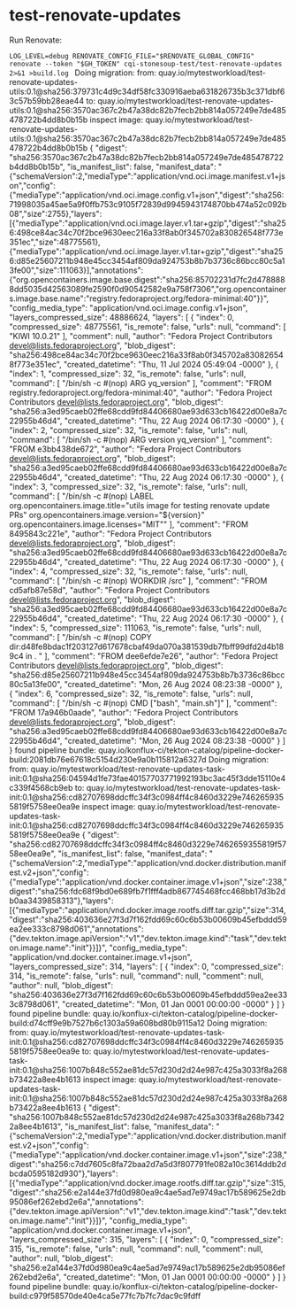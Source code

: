 # test-renovate-updates

Run Renovate:

`LOG_LEVEL=debug RENOVATE_CONFIG_FILE="$RENOVATE_GLOBAL_CONFIG" renovate --token "$GH_TOKEN" cqi-stonesoup-test/test-renovate-updates 2>&1 >build.log
`
Doing migration:
from: quay.io/mytestworkload/test-renovate-updates-utils:0.1@sha256:379731c4d9c34df58fc330916aeba631826735b3c371dbf63c57b59bb28eae44
to: quay.io/mytestworkload/test-renovate-updates-utils:0.1@sha256:3570ac367c2b47a38dc82b7fecb2bb814a057249e7de485478722b4dd8b0b15b
inspect image: quay.io/mytestworkload/test-renovate-updates-utils:0.1@sha256:3570ac367c2b47a38dc82b7fecb2bb814a057249e7de485478722b4dd8b0b15b
{
  "digest": "sha256:3570ac367c2b47a38dc82b7fecb2bb814a057249e7de485478722b4dd8b0b15b",
  "is_manifest_list": false,
  "manifest_data": "{\"schemaVersion\":2,\"mediaType\":\"application/vnd.oci.image.manifest.v1+json\",\"config\":{\"mediaType\":\"application/vnd.oci.image.config.v1+json\",\"digest\":\"sha256:71998035a45ae5a9f0ffb753c9105f72839d9945943174870bb474a52c092b08\",\"size\":2755},\"layers\":[{\"mediaType\":\"application/vnd.oci.image.layer.v1.tar+gzip\",\"digest\":\"sha256:498ce84ac34c70f2bce9630eec216a33f8ab0f345702a830826548f773e351ec\",\"size\":48775561},{\"mediaType\":\"application/vnd.oci.image.layer.v1.tar+gzip\",\"digest\":\"sha256:d85e25607211b948e45cc3454af809da924753b8b7b3736c86bcc80c5a13fe00\",\"size\":111063}],\"annotations\":{\"org.opencontainers.image.base.digest\":\"sha256:85702231d7fc2d4788888dd5035d42563089fe2590f0d90542582e9a758f7306\",\"org.opencontainers.image.base.name\":\"registry.fedoraproject.org/fedora-minimal:40\"}}",
  "config_media_type": "application/vnd.oci.image.config.v1+json",
  "layers_compressed_size": 48886624,
  "layers": [
    {
      "index": 0,
      "compressed_size": 48775561,
      "is_remote": false,
      "urls": null,
      "command": [
        "KIWI 10.0.21"
      ],
      "comment": null,
      "author": "Fedora Project Contributors <devel@lists.fedoraproject.org>",
      "blob_digest": "sha256:498ce84ac34c70f2bce9630eec216a33f8ab0f345702a830826548f773e351ec",
      "created_datetime": "Thu, 11 Jul 2024 05:49:04 -0000"
    },
    {
      "index": 1,
      "compressed_size": 32,
      "is_remote": false,
      "urls": null,
      "command": [
        "/bin/sh -c #(nop) ARG yq_version"
      ],
      "comment": "FROM registry.fedoraproject.org/fedora-minimal:40",
      "author": "Fedora Project Contributors <devel@lists.fedoraproject.org>",
      "blob_digest": "sha256:a3ed95caeb02ffe68cdd9fd84406680ae93d633cb16422d00e8a7c22955b46d4",
      "created_datetime": "Thu, 22 Aug 2024 06:17:30 -0000"
    },
    {
      "index": 2,
      "compressed_size": 32,
      "is_remote": false,
      "urls": null,
      "command": [
        "/bin/sh -c #(nop) ARG version yq_version"
      ],
      "comment": "FROM e3bb438de672",
      "author": "Fedora Project Contributors <devel@lists.fedoraproject.org>",
      "blob_digest": "sha256:a3ed95caeb02ffe68cdd9fd84406680ae93d633cb16422d00e8a7c22955b46d4",
      "created_datetime": "Thu, 22 Aug 2024 06:17:30 -0000"
    },
    {
      "index": 3,
      "compressed_size": 32,
      "is_remote": false,
      "urls": null,
      "command": [
        "/bin/sh -c #(nop) LABEL     org.opencontainers.image.title=\"utils image for testing renovate update PRs\"     org.opencontainers.image.version=\"${version}\"     org.opencontainers.image.licenses=\"MIT\""
      ],
      "comment": "FROM 8495843c221e",
      "author": "Fedora Project Contributors <devel@lists.fedoraproject.org>",
      "blob_digest": "sha256:a3ed95caeb02ffe68cdd9fd84406680ae93d633cb16422d00e8a7c22955b46d4",
      "created_datetime": "Thu, 22 Aug 2024 06:17:30 -0000"
    },
    {
      "index": 4,
      "compressed_size": 32,
      "is_remote": false,
      "urls": null,
      "command": [
        "/bin/sh -c #(nop) WORKDIR /src"
      ],
      "comment": "FROM cd5afb87e58d",
      "author": "Fedora Project Contributors <devel@lists.fedoraproject.org>",
      "blob_digest": "sha256:a3ed95caeb02ffe68cdd9fd84406680ae93d633cb16422d00e8a7c22955b46d4",
      "created_datetime": "Thu, 22 Aug 2024 06:17:30 -0000"
    },
    {
      "index": 5,
      "compressed_size": 111063,
      "is_remote": false,
      "urls": null,
      "command": [
        "/bin/sh -c #(nop) COPY dir:d48fe8bdac1f203127d617678cbaf49da070a381539db7fbff99dfd2d4b189c4 in . "
      ],
      "comment": "FROM dee6efde7e26",
      "author": "Fedora Project Contributors <devel@lists.fedoraproject.org>",
      "blob_digest": "sha256:d85e25607211b948e45cc3454af809da924753b8b7b3736c86bcc80c5a13fe00",
      "created_datetime": "Mon, 26 Aug 2024 08:23:38 -0000"
    },
    {
      "index": 6,
      "compressed_size": 32,
      "is_remote": false,
      "urls": null,
      "command": [
        "/bin/sh -c #(nop) CMD [\"bash\", \"main.sh\"]"
      ],
      "comment": "FROM 17a946b0aade",
      "author": "Fedora Project Contributors <devel@lists.fedoraproject.org>",
      "blob_digest": "sha256:a3ed95caeb02ffe68cdd9fd84406680ae93d633cb16422d00e8a7c22955b46d4",
      "created_datetime": "Mon, 26 Aug 2024 08:23:38 -0000"
    }
  ]
}
found pipeline bundle: quay.io/konflux-ci/tekton-catalog/pipeline-docker-build:2081db76e67618c5154d230e9a0b115812a6327d
Doing migration:
from: quay.io/mytestworkload/test-renovate-updates-task-init:0.1@sha256:04594d1fe73fae40157703771992193bc3ac45f3dde15110e4c339f4568cb9eb
to: quay.io/mytestworkload/test-renovate-updates-task-init:0.1@sha256:cd82707698ddcffc34f3c0984ff4c8460d3229e7462659355819f5758ee0ea9e
inspect image: quay.io/mytestworkload/test-renovate-updates-task-init:0.1@sha256:cd82707698ddcffc34f3c0984ff4c8460d3229e7462659355819f5758ee0ea9e
{
  "digest": "sha256:cd82707698ddcffc34f3c0984ff4c8460d3229e7462659355819f5758ee0ea9e",
  "is_manifest_list": false,
  "manifest_data": "{\"schemaVersion\":2,\"mediaType\":\"application/vnd.docker.distribution.manifest.v2+json\",\"config\":{\"mediaType\":\"application/vnd.docker.container.image.v1+json\",\"size\":238,\"digest\":\"sha256:fdc68f9bd0e689fb7f1fff4adb867745468fcc468bb17d3b2db0aa3439858313\"},\"layers\":[{\"mediaType\":\"application/vnd.docker.image.rootfs.diff.tar.gzip\",\"size\":314,\"digest\":\"sha256:403636e27f3d7f162fdd69c60c6b53b00609b45efbddd59ea2ee333c8798d061\",\"annotations\":{\"dev.tekton.image.apiVersion\":\"v1\",\"dev.tekton.image.kind\":\"task\",\"dev.tekton.image.name\":\"init\"}}]}",
  "config_media_type": "application/vnd.docker.container.image.v1+json",
  "layers_compressed_size": 314,
  "layers": [
    {
      "index": 0,
      "compressed_size": 314,
      "is_remote": false,
      "urls": null,
      "command": null,
      "comment": null,
      "author": null,
      "blob_digest": "sha256:403636e27f3d7f162fdd69c60c6b53b00609b45efbddd59ea2ee333c8798d061",
      "created_datetime": "Mon, 01 Jan 0001 00:00:00 -0000"
    }
  ]
}
found pipeline bundle: quay.io/konflux-ci/tekton-catalog/pipeline-docker-build:d74cff9e9b7527b6c1303a59a608bd80b9115a12
Doing migration:
from: quay.io/mytestworkload/test-renovate-updates-task-init:0.1@sha256:cd82707698ddcffc34f3c0984ff4c8460d3229e7462659355819f5758ee0ea9e
to: quay.io/mytestworkload/test-renovate-updates-task-init:0.1@sha256:1007b848c552ae81dc57d230d2d24e987c425a3033f8a268b73422a8ee4b1613
inspect image: quay.io/mytestworkload/test-renovate-updates-task-init:0.1@sha256:1007b848c552ae81dc57d230d2d24e987c425a3033f8a268b73422a8ee4b1613
{
  "digest": "sha256:1007b848c552ae81dc57d230d2d24e987c425a3033f8a268b73422a8ee4b1613",
  "is_manifest_list": false,
  "manifest_data": "{\"schemaVersion\":2,\"mediaType\":\"application/vnd.docker.distribution.manifest.v2+json\",\"config\":{\"mediaType\":\"application/vnd.docker.container.image.v1+json\",\"size\":238,\"digest\":\"sha256:c7dd7605c8fa72baa2d7a5d3f807791fe082a10c3614ddb2dbcda0595182d930\"},\"layers\":[{\"mediaType\":\"application/vnd.docker.image.rootfs.diff.tar.gzip\",\"size\":315,\"digest\":\"sha256:e2a144e37fd0d980ea9c4ae5ad7e9749ac17b589625e2db95086ef262ebd2e6a\",\"annotations\":{\"dev.tekton.image.apiVersion\":\"v1\",\"dev.tekton.image.kind\":\"task\",\"dev.tekton.image.name\":\"init\"}}]}",
  "config_media_type": "application/vnd.docker.container.image.v1+json",
  "layers_compressed_size": 315,
  "layers": [
    {
      "index": 0,
      "compressed_size": 315,
      "is_remote": false,
      "urls": null,
      "command": null,
      "comment": null,
      "author": null,
      "blob_digest": "sha256:e2a144e37fd0d980ea9c4ae5ad7e9749ac17b589625e2db95086ef262ebd2e6a",
      "created_datetime": "Mon, 01 Jan 0001 00:00:00 -0000"
    }
  ]
}
found pipeline bundle: quay.io/konflux-ci/tekton-catalog/pipeline-docker-build:c979f58570de40e4ca5e77fc7b7fc7dac9c9fdff
